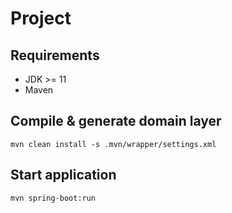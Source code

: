 # Project 

## Requirements
- JDK >= 11
- Maven

## Compile & generate domain layer
```
mvn clean install -s .mvn/wrapper/settings.xml
```

## Start application
```
mvn spring-boot:run
```

